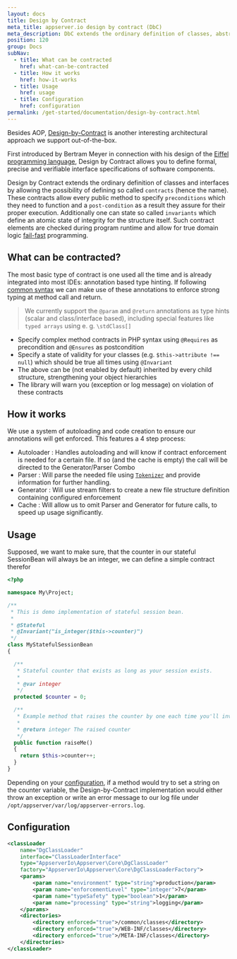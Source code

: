 ```yaml
---
layout: docs
title: Design by Contract
meta_title: appserver.io design by contract (DbC)
meta_description: DbC extends the ordinary definition of classes, abstract classes and interfaces by adding pre-/postconditions and invariants referred to as contracts
position: 120
group: Docs
subNav:
  - title: What can be contracted
    href: what-can-be-contracted
  - title: How it works
    href: how-it-works
  - title: Usage
    href: usage
  - title: Configuration
    href: configuration
permalink: /get-started/documentation/design-by-contract.html
---
```


Besides AOP, [Design-by-Contract](http://en.wikipedia.org/wiki/Design_by_contract) is another
interesting architectural approach we support out-of-the-box.

First introduced by Bertram Meyer in connection with his design of the [Eiffel programming language](https://en.wikipedia.org/wiki/Eiffel_%28programming_language%29),
Design by Contract allows you to define formal, precise and verifiable interface specifications of
software components.

Design by Contract extends the ordinary definition of classes and interfaces by allowing the possibility of defining so called `contracts` (hence the name).
These contracts allow every public method to specify `preconditions` which they need to function and a `post-condition` as a result they assure for their proper execution.
Additionally one can state so called `invariants` which define an atomic state of integrity for the structure itself.
Such contract elements are checked during program runtime and allow for true domain logic [fail-fast](https://en.wikipedia.org/wiki/Fail-fast) programming.

## What can be contracted?

The most basic type of contract is one used all the time and is already integrated into most IDEs: annotation based type hinting.
If following [common syntax](http://phpdoc.org/docs/latest/guides/types.html) we can make use of these annotations to enforce strong typing at method call and return.

> We currently support the `@param` and `@return` annotations as type hints (scalar and class/interface
> based), including special features like `typed arrays` using e. g. `\stdClass[]`



- Specify complex method contracts in PHP syntax using `@Requires` as precondition and `@Ensures` as
  postcondition
- Specify a state of validity for your classes (e.g. `$this->attribute !== null`) which should be true
  all times using `@Invariant`
- The above can be (not enabled by default) inherited by every child structure, strengthening your
  object hierarchies
- The library will warn you (exception or log message) on violation of these contracts

## How it works

We use a system of autoloading and code creation to ensure our annotations will get enforced.
This features a 4 step process:

- Autoloader : Handles autoloading and will know if contract enforcement is needed for a certain file.
  If so (and the cache is empty) the call will be directed to the Generator/Parser Combo
- Parser : Will parse the needed file using [`Tokenizer`](<http://www.php.net/manual/en/book.tokenizer.php>)
  and provide information for further handling.
- Generator : Will use stream filters to create a new file structure definition containing configured enforcement
- Cache : Will allow us to omit Parser and Generator for future calls, to speed up usage significantly.

## Usage

Supposed, we want to make sure, that the counter in our stateful SessionBean will always be an integer, we can 
define a simple contract therefor

```php
<?php

namespace My\Project;

/**
 * This is demo implementation of stateful session bean.
 *
 * @Stateful
 * @Invariant("is_integer($this->counter)")
 */
class MyStatefulSessionBean
{

  /**
   * Stateful counter that exists as long as your session exists.
   *
   * @var integer
   */
  protected $counter = 0;

  /**
   * Example method that raises the counter by one each time you'll invoke it.
   *
   * @return integer The raised counter
   */
  public function raiseMe()
  {
    return $this->counter++;
  }
}
```

Depending on your [configuration](#configuration), if a method would try to set a string on the counter variable, the
Design-by-Contract implementation would either throw an exception or write an error message to our 
log file under `/opt/appserver/var/log/appserver-errors.log`.

## Configuration

```xml
<classLoader
    name="DgClassLoader"
    interface="ClassLoaderInterface"
    type="AppserverIo\Appserver\Core\DgClassLoader"
    factory="AppserverIo\Appserver\Core\DgClassLoaderFactory">
    <params>
        <param name="environment" type="string">production</param>
        <param name="enforcementLevel" type="integer">7</param>
        <param name="typeSafety" type="boolean">1</param>
        <param name="processing" type="string">logging</param>
    </params>
    <directories>
        <directory enforced="true">/common/classes</directory>
        <directory enforced="true">/WEB-INF/classes</directory>
        <directory enforced="true">/META-INF/classes</directory>
    </directories>
</classLoader>
```


